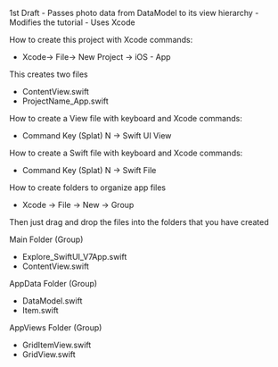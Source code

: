 1st Draft - Passes photo data from DataModel to its view hierarchy - Modifies the tutorial - Uses Xcode  

How to create this project with Xcode commands:

* Xcode-> File-> New Project -> iOS - App

This creates two files

* ContentView.swift
* ProjectName_App.swift

How to create a View file with keyboard and Xcode commands:

* Command Key (Splat) N -> Swift UI View

How to create a Swift file with keyboard and Xcode commands:

* Command Key (Splat) N -> Swift File

How to create folders to organize app files

* Xcode -> File -> New -> Group

Then just drag and drop the files into the folders that you have created

Main Folder (Group)

* Explore_SwiftUI_V7App.swift
* ContentView.swift
  
AppData Folder (Group)

* DataModel.swift
* Item.swift

AppViews Folder (Group)
* GridItemView.swift
* GridView.swift
